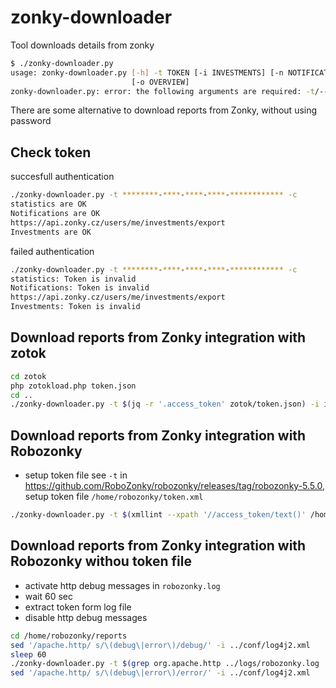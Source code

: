 # zonky-downloader

Tool downloads details from zonky

```sh
$ ./zonky-downloader.py 
usage: zonky-downloader.py [-h] -t TOKEN [-i INVESTMENTS] [-n NOTIFICATIONS]
                           [-o OVERVIEW]
zonky-downloader.py: error: the following arguments are required: -t/--token
```

There are some alternative to download reports from Zonky, without using password

## Check token
succesfull authentication
```sh
./zonky-downloader.py -t ********-****-****-****-************ -c
statistics are OK
Notifications are OK
https://api.zonky.cz/users/me/investments/export
Investments are OK
```

failed authentication 
```sh
./zonky-downloader.py -t ********-****-****-****-************ -c
statistics: Token is invalid
Notifications: Token is invalid
https://api.zonky.cz/users/me/investments/export
Investments: Token is invalid
```

## Download reports from Zonky integration with zotok
```sh
cd zotok
php zotokload.php token.json
cd ..
./zonky-downloader.py -t $(jq -r '.access_token' zotok/token.json) -i investments.xlsx -n notifications.json -o stats.json
```

## Download reports from Zonky integration with Robozonky
 - setup token file see `-t` in https://github.com/RoboZonky/robozonky/releases/tag/robozonky-5.5.0, setup token file `/home/robozonky/token.xml`
```sh
./zonky-downloader.py -t $(xmllint --xpath '//access_token/text()' /home/robozonky/token.xml) -i investments.xlsx -n notifications.json -o stats.json
```

## Download reports from Zonky integration with Robozonky withou token file
 - activate http debug messages in `robozonky.log`
 - wait 60 sec 
 - extract token form log file
 - disable http debug messages

```sh
cd /home/robozonky/reports
sed '/apache.http/ s/\(debug\|error\)/debug/' -i ../conf/log4j2.xml
sleep 60 
./zonky-downloader.py -t $(grep org.apache.http ../logs/robozonky.log | grep Authorization  | grep headers | tail -1 | awk '{print $10}') -n ${PREFIX}-notifications.json -i ${PREFIX}-investments.xlsx -o ${PREFIX}-stats.json
sed '/apache.http/ s/\(debug\|error\)/error/' -i ../conf/log4j2.xml
```